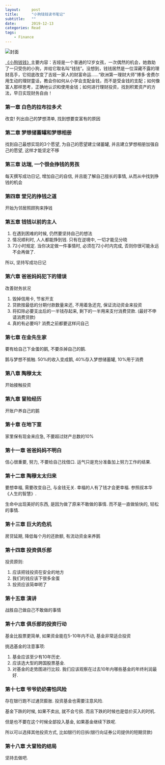 ```yaml
---
layout:     post
title:      "小狗钱钱读书笔记"
subtitle:   ""
date:       2019-12-13
categories: Read
tags:
    - Finance
---
```


![封面](https://img1.doubanio.com/view/subject/l/public/s27547187.jpg)

[《小狗钱钱》](https://book.douban.com/subject/26061406/)主要内容：吉娅是一个普通的12岁女孩，一次偶然的机会，她救助了一只受伤的小狗，并给它取名叫“钱钱”。没想到，钱钱居然是一位深藏不露的理财高手，它彻底改变了吉娅一家人的财富命运……“欧洲第一理财大师”博多·舍费尔用生动的理财童话，教会你如何从小学会支配金钱，而不是受金钱的支配；如何像富人那样思考，正确地认识和使用金钱；如何进行理财投资，找到积累资产的方法，早日实现财务自由！

### 第一章 白色的拉布拉多犬

改变! 列出自己的梦想清单,  找到想要变富有的原因

### 第二章 梦想储蓄罐和梦想相册

找到自己最想实现的3个愿望, 为自己的愿望建立储蓄罐, 并且建立梦想相册加强自己的愿望, 这样才能坚定不移

### 第三章 达瑞, 一个很会挣钱的男孩

每天撰写成功日记, 增加自己的自信, 并且能了解自己擅长的事情, 从而从中找到挣钱的机会

### 第四章 堂兄的挣钱之道

开始为邻居照顾狗来挣钱

### 第五章 钱钱以前的主人

1. 在遇到困难的时候, 仍然要坚持自己的想法
2. 情况顺利时, 人人都能挣到钱. 只有在逆境中, 一切才能见分晓
3. 72小时规定. 当你决定做一件事情时, 必须在72小时内完成, 否则你很可能永远不会再做了.

所以, 坚持写成功日记

### 第六章 爸爸妈妈犯下的错误

改善财务状况

1. 毁掉信用卡, 节省开支
2. 贷款按最低的分期付款数量来还, 不用着急还完, 保证流动资金来投资
3. 将扣除必要支出后的一半钱存起来, 剩下的一半用来支付消费贷款. (最好不申请消费贷款)
4. 真的有必要吗? 消费之前都要这样问自己

### 第七章 在金先生家

要有给自己下金蛋的鹅, 不要杀掉自己的鹅.

鹅与梦想不抵触. 50%的收入变成鹅, 40%存入梦想储蓄罐, 10%用于消费

### 第八章 陶穆太太

开始接触投资

### 第九章 冒险经历

开账户养自己的鹅

### 第十章 在地下室

家里保有现金来应急, 不要超过财产总数的10%

### 第十一章 爸爸妈妈不明白

信心很重要, 努力, 不要给自己找借口. 运气只是充分准备加上努力工作的结果.

### 第十二章 陶穆太太归来

要想幸福, 需要改变自己, 与金钱无关. 幸福的人有了钱才会更幸福. 参照叔本华《人生的智慧》.

生命中出现美好的东西, 是因为做了原来不敢做的事情. 而不是一直做愉快的, 轻松的事情.

### 第十三章 巨大的危机

房贷延期, 降低每个月的还款额, 有流动资金来养鹅

### 第十四章 投资俱乐部

投资原则:

1. 应该把钱投资在安全的地方
2. 我们的钱应该下很多金蛋
3. 投资应该简单明了

### 第十五章 演讲

战胜自己做自己不敢做的事情

### 第十六章 俱乐部的投资行动

基金比股票更简单, 如果资金能在5-10年内不动, 基金非常适合投资

挑选基金的注意事项:

1. 基金应该至少有10年历史.
2. 应该选大型的跨国股票基金.
3. 对基金的走势图进行比较. 我们应该观察在过去10年内哪些基金的年终利润最好.

### 第十七章 爷爷奶奶害怕风险

存在银行跑不过通货膨胀. 投资基金也需要注意风险.

基金下跌的时候, 如果不卖出, 就不会亏损. 而且下跌的时候也是低价买入的时机.

但是也不要在这个时候全部投入基金, 如果基金继续下跌呢.

所以可以选择其他投资方式, 比如银行的日拆(银行向证券公司提供的短期贷款)

### 第十八章 大冒险的结局

坚持去做吧.
